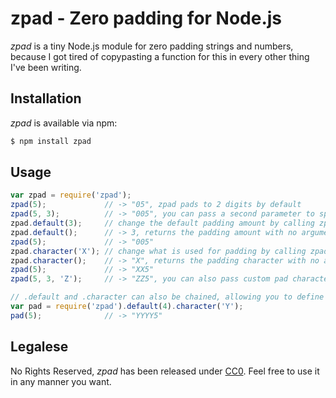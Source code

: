 # zpad - Zero padding for Node.js

*zpad* is a tiny Node.js module for zero padding strings and numbers, because I got tired of copypasting a function for this in every other thing I've been writing.

## Installation

*zpad* is available via npm:

```bash
$ npm install zpad
```

## Usage

```javascript
var zpad = require('zpad');
zpad(5);             // -> "05", zpad pads to 2 digits by default
zpad(5, 3);          // -> "005", you can pass a second parameter to specify the amount of digits
zpad.default(3);     // change the default padding amount by calling zpad.default with a number
zpad.default();      // -> 3, returns the padding amount with no arguments
zpad(5);             // -> "005"
zpad.character('X'); // change what is used for padding by calling zpad.character with a string
zpad.character();    // -> "X", returns the padding character with no arguments
zpad(5);             // -> "XX5"
zpad(5, 3, 'Z');     // -> "ZZ5", you can also pass custom pad character as third parameter

// .default and .character can also be chained, allowing you to define them when loading the module
var pad = require('zpad').default(4).character('Y');
pad(5);              // -> "YYYY5"
```

## Legalese

No Rights Reserved, *zpad* has been released under [CC0](http://creativecommons.org/publicdomain/zero/1.0/). Feel free to use it in any manner you want.